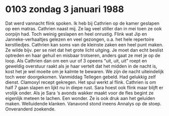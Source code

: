 # 0103 zondag 3 januari 1988
Dat werd vannacht flink spoken. Ik heb bij Cathrien op de kamer geslapen op een matras. Cathrien naast mij. Ze lag veel stiller dan in mei toen ze ook oorpijn had. Toch weinig geslapen en heel onrustig. Flink wat Jip en Janneke-verhaaltjes gelezen en veel gezongen, o.a. het hele repertoire kerstliedjes. Cathrien kan soms van de kleinste zaken een heel punt maken. Ze wilde bijv. per se niet dat het grote licht uitging. Je moet dan echt beslist optreden en haar gehuil en misbaar trotseren, anders gaat ze met je op de loop. Als Cathrien dan om een uur of 3 opeens “uit, uit, uit” roept en geweldig overstuur raakt als je haar vertelt dat het midden in de nacht is, kost het je wel moeite om je kalmte te bewaren. We zijn de nacht uiteindelijk toch weer doorgekomen. Vanmiddag Tellegen gebeld. Had gelukkig zelf dienst. Clamoxyl recept gekregen. Het spul werkt al flink. Cathrien is om half 7 gaan slapen en lijkt nu in diepe rust. Sara hoest ook flink maar blijft er vrolijk onder. Als je Sara ‘s avonds wakker maakt voor de fles begint ze eigenlijk meteen te lachen. Een wonder. Ze is ook druk aan het geluiden maken. Welluidende klanken. Vanavond stond ineens Annalys op de stoep. Onveranderd zoekende.